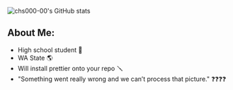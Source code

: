![chs000-00's GitHub stats](https://github-readme-stats.vercel.app/api?username=chs000-00&show_icons=true&hide_border=true&theme=algolia)  
<!--
[![Top Langs](https://github-readme-stats.vercel.app/api/top-langs/?username=chs000-00&layout=donut&hide_border=true&theme=algolia)](https://github.com/anuraghazra/github-readme-stats)
-->
## About Me:
- High school student 🏫
- WA State 🌎
- Will install prettier onto your repo 🪛
- "Something went really wrong and we can’t process that picture." ❓❓❓❓


